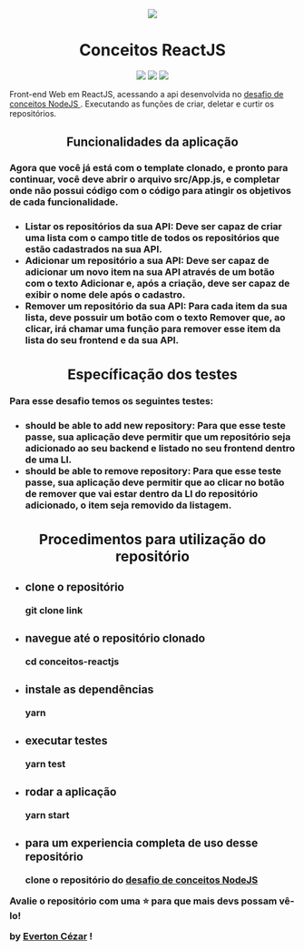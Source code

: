 <p align="center">
  <img src=https://camo.githubusercontent.com/d25397e9df01fe7882dcc1cbc96bdf052ffd7d0c/68747470733a2f2f73746f726167652e676f6f676c65617069732e636f6d2f676f6c64656e2d77696e642f626f6f7463616d702d676f737461636b2f6865616465722d6465736166696f732e706e67>
</p>

<center><h1><strong>Conceitos ReactJS</strong></h1></center>

<p align="center">
  <img src="https://img.shields.io/badge/tech-front--end-green">
  <img src="https://img.shields.io/badge/framework-reactjs-blue">
  <img src="https://img.shields.io/badge/source-rocketseat-blueviolet">
</p>


<p>Front-end Web em ReactJS, acessando a api desenvolvida no <a href="https://github.com/evertoncezar/desafio-conceitos-nodejs"> desafio de conceitos NodeJS </a>. 
    Executando as funções de criar, deletar e curtir os repositórios.</p>


<center><h2>Funcionalidades da aplicação</h2></center>
<h3>
Agora que você já está com o template clonado, e pronto para continuar, você deve abrir o arquivo src/App.js, e completar onde não possui código com o código para atingir os objetivos de cada funcionalidade.<h3>
<ul>
    <li><strong>Listar os repositórios da sua API:</strong> Deve ser capaz de criar uma lista com o campo title de todos os repositórios que estão cadastrados na sua API.</li>
    <li><strong>Adicionar um repositório a sua API:</strong> Deve ser capaz de adicionar um novo item na sua API através de um botão com o texto Adicionar e, após a criação, deve ser capaz de exibir o nome dele após o cadastro.</li>
    <li><strong>Remover um repositório da sua API:</strong> Para cada item da sua lista, deve possuir um botão com o texto Remover que, ao clicar, irá chamar uma função para remover esse item da lista do seu frontend e da sua API.</li>
</ul>

<center><h2>Específicação dos testes</h2></center>
<h3>Para esse desafio temos os seguintes testes:<h3>
<ul>
    <li><strong>should be able to add new repository:</strong> Para que esse teste passe, sua aplicação deve permitir que um repositório seja adicionado ao seu backend e listado no seu frontend dentro de uma LI.</li>
    <li><strong>should be able to remove repository:</strong> Para que esse teste passe, sua aplicação deve permitir que ao clicar no botão de remover que vai estar dentro da LI do repositório adicionado, o item seja removido da listagem.</li>
</ul>


<center><h2>Procedimentos para utilização do repositório</h2></center>

<ul>
    <li>
        <h3>clone o repositório </h3>
        <p>git clone link</p>
    </li>
    <li>
        <h3>navegue até o repositório clonado </h3>
        <p>cd conceitos-reactjs</p>
    </li>
        <li>
        <h3>instale as dependências </h3>
        <p>yarn</p>
    </li>
    </li>
    <li>
        <h3>executar testes </h3>
        <p>yarn test</p>
    </li>    
    <li>
        <h3>rodar a aplicação </h3>
        <p>yarn start</p>
    </li>
    <li>
        <h3>para um experiencia completa de uso desse repositório </h3>
        <p>clone o repositório do <a href="https://github.com/evertoncezar/desafio-conceitos-nodejs"> desafio de conceitos NodeJS </a></p>
    </li>

</ul>
 

<p>Avalie o repositório com uma ⭐ para que mais devs possam vê-lo!</p>


<p>by <a href="https://www.linkedin.com/in/everton-c%C3%A9zar-3763a133/">Everton Cézar</a> !</p>